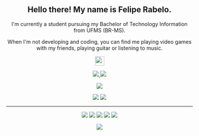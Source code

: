 
<h2 align="center">Hello there! My name is Felipe Rabelo.</h2>
<p align="center">I'm currently a student pursuing my Bachelor of Technology Information from UFMS (BR-MS). 
</p>

<p align="center">When I'm not developing and coding, you can find me playing video games with my friends, playing guitar or listening to music.</p> 
</p>

<p align="center"
   <a align=center href="https://www.linkedin.com/in/felipe-rabelo-165543146/"><img src="https://img.shields.io/badge/linkedin-%230077B5.svg?&style=for-the-badge&logo=linkedin&logoColor=white" height=25></a> <p/>
     
<p align=center>
  <a href="https://github.com/fehrabelo">
    <img src="https://badges.pufler.dev/visits/Terabyte17/Terabyte17?style=flat-square&color=black&logo=github">
  </a>
  <a href="https://github.com/fehrabelo?tab=repositories">
    <img src="https://badges.pufler.dev/repos/Terabyte17?style=flat-square&color=black&logo=github">
  </a>
</p>

<p align="center">
<a href="https://github.com/fehrabelo"><img src="https://img.shields.io/github/followers/Terabyte17?style=social"></a>
</p>

<p align="center">
 <img src="https://img.shields.io/badge/Front End-magenta"> 
  <img src="https://img.shields.io/badge/Back End-blue"> 
</p>

<hr>
<p align="center"> 
  <img src="https://img.shields.io/badge/javascript%20-%23323330.svg?&style=for-the-badge&logo=javascript&logoColor=%23F7DF1E"/>
   <img src="https://img.shields.io/badge/html5%20-%23E34F26.svg?&style=for-the-badge&logo=html5&logoColor=white"/> 
  <img src="https://img.shields.io/badge/css3%20-%231572B6.svg?&style=for-the-badge&logo=css3&logoColor=white"/> 
  <img src="https://img.shields.io/badge/git%20-%23F05033.svg?&style=for-the-badge&logo=git&logoColor=white"/>
  <img src="https://img.shields.io/badge/github%20-%23121011.svg?&style=for-the-badge&logo=github&logoColor=white"/>
</p>

<p align=center>  
  <img align=center src="https://github-readme-stats.vercel.app/api?username=fehrabelo&show_icons=true&theme=dark">
</p>
